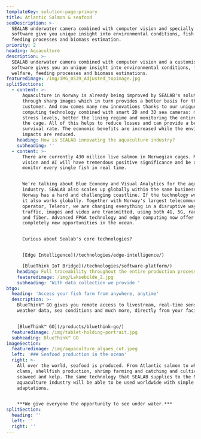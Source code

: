 ```yaml
---
templateKey: solution-page-primary
title: Atlantic Salmon & seafood
seoDescription: >-
  SEALAB underwater camera combined with computer vision and specially developed
  software give you unique insight into environmental conditions, fish welfare,
  feeding processes and biomass estimation.  
priority: 2
heading: Aquaculture
description: >-
  SEALAB underwater camera combined with computer vision and a customised
  software gives you an unique insight into environmental conditions, fish
  welfare, feeding processes and biomass estimations.
featuredimage: /img/IMG_0539_Adjusted_topimage.jpg
splitSections:
  - content: >-
      Aquaculture in Norway is already being improved by SEALAB's solutions
      through sharp images which in turn provides a better basis for the
      customer. And now comes many new innovations thanks to our unique edge
      computing technology combined with smart 2D and 3D sea cameras: measure
      stress levels, better the lining regime and monitoring the entire state of
      the cage. All of this helps to reduce losses and can provide a better
      survival rate. The economic benefits are increased while the environmental
      impacts are reduced.
    heading: How is SEALAB innovating the aquaculture industry?
    subheading: ''
  - content: >-
      There are currently 430 million live salmon in Norwegian cages. Machine
      vision and AI will have tremendous positive significance and be able to
      monitor every single fish in real time.


      We’re talking about Blue Economy and Visual Analytics for the aquaculture
      industry. SEALAB also scales up globally within the same business area.
      Norway has a hard and challenging coastline. If the technology works here,
      it also works globally. Together with Norway's largest telecommunications
      operator, Telenor, we are changing everything in a disruptive way how data
      traffic, images and video are transmitted, using both 4G, 5G, radio links
      and fiber. Advanced FPGA technology and edge computing now offer
      completely new opportunities in the ocean. 


      Curious about Sealab's core technologies?


      [Edge Intelligence](/technologies/edge-intelligence/)

      [BlueThink IoT Bridge](/technologies/software-platform/)
    heading: Full traceability throughout the entire production process
    featuredimage: /img/Laksebilde_2.jpg
    subheading: 'With data collection we provide '
btgo:
  heading: 'Access your fish farm from anywhere, anytime'
  description: >-
    BlueThink™ GO gives you remote access to livestream, real-time sensor data,
    weather data, sea conditions and much more, directly from your facility.


    [BlueThink™ GO](/products/bluethink-go/)
  featuredimage: /img/tablet-holding-portrait.jpg
  subheading: BlueThink™ GO
imageSection:
  featuredimage: /img/aquaculture_algaes_cut.jpeg
  left: '### Seafood production in the ocean'
  right: >-
    All over the world, seafood is produced. From Atlantic salmon to whitefish,
    clams, shellfish production, shrimp farming and catching and cultivation of
    seaweed and kelp. The same technology that SEALAB supplies to the Norwegian
    aquaculture industry will be able to be used worldwide with simple
    adaptations.


    ***We give everyone the opportunity to see under water.***
splitSection:
  heading: ''
  left: ''
  right: ''
---
```


